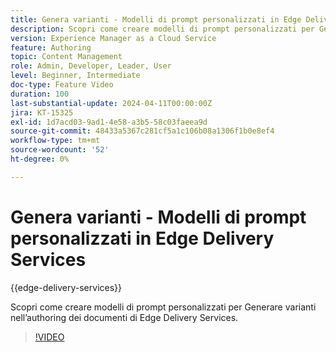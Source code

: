 ```yaml
---
title: Genera varianti - Modelli di prompt personalizzati in Edge Delivery Services
description: Scopri come creare modelli di prompt personalizzati per Generare varianti nell’authoring dei documenti di Edge Delivery Services.
version: Experience Manager as a Cloud Service
feature: Authoring
topic: Content Management
role: Admin, Developer, Leader, User
level: Beginner, Intermediate
doc-type: Feature Video
duration: 100
last-substantial-update: 2024-04-11T00:00:00Z
jira: KT-15325
exl-id: 1d7acd03-9ad1-4e58-a3b5-58c03faeea9d
source-git-commit: 48433a5367c281cf5a1c106b08a1306f1b0e8ef4
workflow-type: tm+mt
source-wordcount: '52'
ht-degree: 0%

---
```


# Genera varianti - Modelli di prompt personalizzati in Edge Delivery Services

{{edge-delivery-services}}

Scopri come creare modelli di prompt personalizzati per Generare varianti nell’authoring dei documenti di Edge Delivery Services.

>[!VIDEO](https://video.tv.adobe.com/v/3428316/?learn=on)


